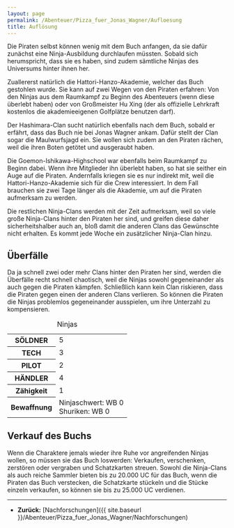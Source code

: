 ```yaml
---
layout: page
permalink: /Abenteuer/Pizza_fuer_Jonas_Wagner/Aufloesung
title: Auflösung
---
```




Die Piraten selbst können wenig mit dem Buch anfangen, da sie dafür zunächst eine Ninja-Ausbildung durchlaufen müssten. Sobald sich herumspricht, dass sie es haben, sind zudem sämtliche Ninjas des Universums hinter ihnen her.

Zuallererst natürlich die Hattori-Hanzo-Akademie, welcher das Buch gestohlen wurde. Sie kann auf zwei Wegen von den Piraten erfahren: Von den Ninjas aus dem Raumkampf zu Beginn des Abenteuers (wenn diese überlebt haben) oder von Großmeister Hu Xing (der als offizielle Lehrkraft kostenlos die akademieeigenen Golfplätze benutzen darf).

Der Hashimara-Clan sucht natürlich ebenfalls nach dem Buch, sobald er erfährt, dass das Buch nie bei Jonas Wagner ankam. Dafür stellt der Clan sogar die Maulwurfsjagd ein. Sie wollen sich zudem an den Piraten rächen, weil die ihren Boten getötet und ausgeraubt haben.

Die Goemon-Ishikawa-Highschool war ebenfalls beim Raumkampf zu Beginn dabei. Wenn ihre Mitglieder ihn überlebt haben, so hat sie seither ein Auge auf die Piraten. Andernfalls kriegen sie es nur indirekt mit, weil die Hattori-Hanzo-Akademie sich für die Crew interessiert. In dem Fall brauchen sie zwei Tage länger als die Akademie, um auf die Piraten aufmerksam zu werden.

Die restlichen Ninja-Clans werden mit der Zeit aufmerksam, weil so viele große Ninja-Clans hinter den Piraten her sind, und greifen diese daher sicherheitshalber auch an, bloß damit die anderen Clans das Gewünschte nicht erhalten. Es kommt jede Woche ein zusätzlicher Ninja-Clan hinzu.

## Überfälle

Da ja schnell zwei oder mehr Clans hinter den Piraten her sind, werden die Überfälle recht schnell chaotisch, weil die Ninjas sowohl gegeneinander als auch gegen die Piraten kämpfen. Schließlich kann kein Clan riskieren, dass die Piraten gegen einen der anderen Clans verlieren. So können die Piraten die Ninjas problemlos gegeneinander ausspielen, um ihre Unterzahl zu kompensieren.

<table>
<caption>Ninjas</caption>
<tbody>
<tr><th>SÖLDNER</th><td>5</td></tr>
<tr><th>TECH</th><td>3</td></tr>
<tr><th>PILOT</th><td>2</td></tr>
<tr><th>HÄNDLER</th><td>4</td></tr>
<tr><th>Zähigkeit</th><td>1</td></tr>
<tr><th>Bewaffnung</th><td>Ninjaschwert: WB 0<br/>
Shuriken: WB 0</td></tr>
</tbody>
</table>

## Verkauf des Buchs

Wenn die Charaktere jemals wieder ihre Ruhe vor angreifenden Ninjas wollen, so müssen sie das Buch loswerden: Verkaufen, verschenken, zerstören oder vergraben und Schatzkarten streuen. Sowohl die Ninja-Clans als auch reiche Sammler bieten bis zu 20.000 UC für das Buch, wenn die Piraten das Buch verstecken, die Schatzkarte stückeln und die Stücke einzeln verkaufen, so können sie bis zu 25.000 UC verdienen.

***

- **Zurück:** [Nachforschungen]({{ site.baseurl }}/Abenteuer/Pizza_fuer_Jonas_Wagner/Nachforschungen)

